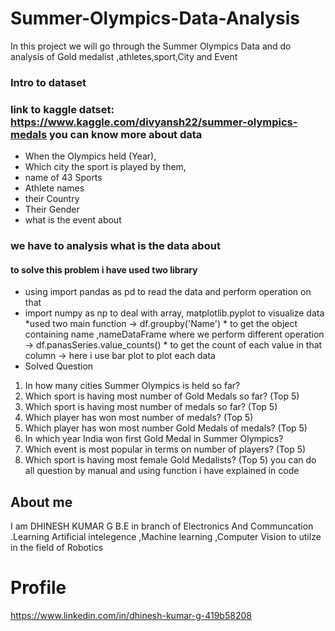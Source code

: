# Summer-Olympics-Data-Analysis
In this project we will go through the Summer Olympics Data  and do analysis of Gold medalist ,athletes,sport,City and Event 
### Intro to dataset
### link to kaggle datset: https://www.kaggle.com/divyansh22/summer-olympics-medals you can know more about data
* When the Olympics held (Year),
* Which city the sport is played by them,
* name of 43 Sports
* Athlete names
* their Country
* Their Gender
* what is the event about
### we have to analysis what is the data about 
#### to solve this problem i have used two library
* using import pandas as pd to read the data and perform operation on that
* import numpy as np to deal with array, matplotlib.pyplot to visualize data
*used two main function
-> df.groupby('Name') * to get the object containing name ,nameDataFrame where we perform different operation
-> df.panasSeries.value_counts() * to get the count of each value in that column
-> here i use bar plot to plot each data
* Solved Question
1. In how many cities Summer Olympics is held so far?
2. Which sport is having most number of Gold Medals so far? (Top 5)
3. Which sport is having most number of medals so far? (Top 5)
4. Which player has won most number of medals? (Top 5)
5. Which player has won most number Gold Medals of medals? (Top 5)
6. In which year India won first Gold Medal in Summer Olympics?
7. Which event is most popular in terms on number of players? (Top 5)
8. Which sport is having most female Gold Medalists? (Top 5)
 you can do all question by manual and using function i have explained in code
## About me
I am DHINESH KUMAR G B.E in branch of  Electronics And Communcation .Learning Artificial intelegence ,Machine learning ,Computer Vision to utilze in the field of Robotics
# Profile
https://www.linkedin.com/in/dhinesh-kumar-g-419b58208
